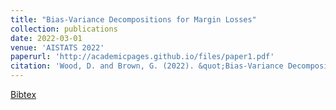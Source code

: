 ```yaml
---
title: "Bias-Variance Decompositions for Margin Losses"
collection: publications
date: 2022-03-01
venue: 'AISTATS 2022'
paperurl: 'http://academicpages.github.io/files/paper1.pdf'
citation: 'Wood, D. and Brown, G. (2022). &quot;Bias-Variance Decompositions for Margin Losses.&quot; <i>AISTATS</i>.'
---
```


<a href="https://scholar.googleusercontent.com/scholar.bib?q=info:xytlQCJxY3UJ:scholar.google.com/&output=citation&scisdr=CgXs6-GoEMvQsNI3dYw:AAGBfm0AAAAAYkMxbYx_cqUllQaKy7DFskmEqQrdJ69O&scisig=AAGBfm0AAAAAYkMxbSO1Vc_iMWoaEhexOwFjcsZ-AEAV&scisf=4&ct=citation&cd=-1&hl=en&scfhb=1">Bibtex</a>

